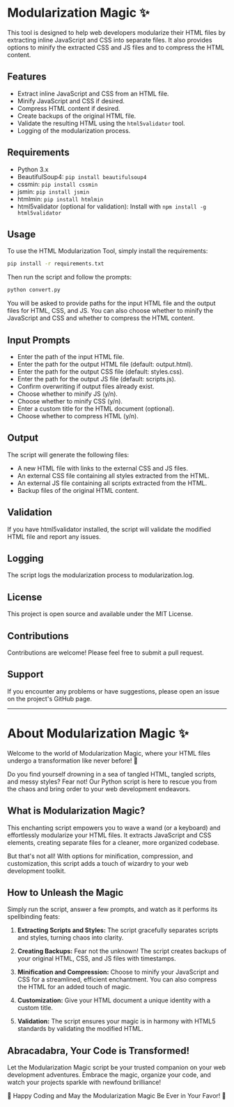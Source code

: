 # Modularization Magic ✨

This tool is designed to help web developers modularize their HTML files by extracting inline JavaScript and CSS into separate files. It also provides options to minify the extracted CSS and JS files and to compress the HTML content.

## Features

- Extract inline JavaScript and CSS from an HTML file.
- Minify JavaScript and CSS if desired.
- Compress HTML content if desired.
- Create backups of the original HTML file.
- Validate the resulting HTML using the `html5validator` tool.
- Logging of the modularization process.

## Requirements

- Python 3.x
- BeautifulSoup4: `pip install beautifulsoup4`
- cssmin: `pip install cssmin`
- jsmin: `pip install jsmin`
- htmlmin: `pip install htmlmin`
- html5validator (optional for validation): Install with `npm install -g html5validator`

## Usage

To use the HTML Modularization Tool, simply install the requirements:

```bash
pip install -r requirements.txt
```

Then run the script and follow the prompts:

```bash
python convert.py
```

You will be asked to provide paths for the input HTML file and the output files for HTML, CSS, and JS. You can also choose whether to minify the JavaScript and CSS and whether to compress the HTML content.

## Input Prompts

- Enter the path of the input HTML file.
- Enter the path for the output HTML file (default: output.html).
- Enter the path for the output CSS file (default: styles.css).
- Enter the path for the output JS file (default: scripts.js).
- Confirm overwriting if output files already exist.
- Choose whether to minify JS (y/n).
- Choose whether to minify CSS (y/n).
- Enter a custom title for the HTML document (optional).
- Choose whether to compress HTML (y/n).

## Output

The script will generate the following files:

- A new HTML file with links to the external CSS and JS files.
- An external CSS file containing all styles extracted from the HTML.
- An external JS file containing all scripts extracted from the HTML.
- Backup files of the original HTML content.

## Validation

If you have html5validator installed, the script will validate the modified HTML file and report any issues.

## Logging

The script logs the modularization process to modularization.log.

## License
This project is open source and available under the MIT License.

## Contributions

Contributions are welcome! Please feel free to submit a pull request.

## Support

If you encounter any problems or have suggestions, please open an issue on the project's GitHub page.

---

# About Modularization Magic ✨

Welcome to the world of Modularization Magic, where your HTML files undergo a transformation like never before! 🚀

Do you find yourself drowning in a sea of tangled HTML, tangled scripts, and messy styles? Fear not! Our Python script is here to rescue you from the chaos and bring order to your web development endeavors.

## What is Modularization Magic?

This enchanting script empowers you to wave a wand (or a keyboard) and effortlessly modularize your HTML files. It extracts JavaScript and CSS elements, creating separate files for a cleaner, more organized codebase.

But that's not all! With options for minification, compression, and customization, this script adds a touch of wizardry to your web development toolkit.

## How to Unleash the Magic

Simply run the script, answer a few prompts, and watch as it performs its spellbinding feats:

1. **Extracting Scripts and Styles:** The script gracefully separates scripts and styles, turning chaos into clarity.

2. **Creating Backups:** Fear not the unknown! The script creates backups of your original HTML, CSS, and JS files with timestamps.

3. **Minification and Compression:** Choose to minify your JavaScript and CSS for a streamlined, efficient enchantment. You can also compress the HTML for an added touch of magic.

4. **Customization:** Give your HTML document a unique identity with a custom title.

5. **Validation:** The script ensures your magic is in harmony with HTML5 standards by validating the modified HTML.

## Abracadabra, Your Code is Transformed!

Let the Modularization Magic script be your trusted companion on your web development adventures. Embrace the magic, organize your code, and watch your projects sparkle with newfound brilliance!

🧙 Happy Coding and May the Modularization Magic Be Ever in Your Favor! 🌟

